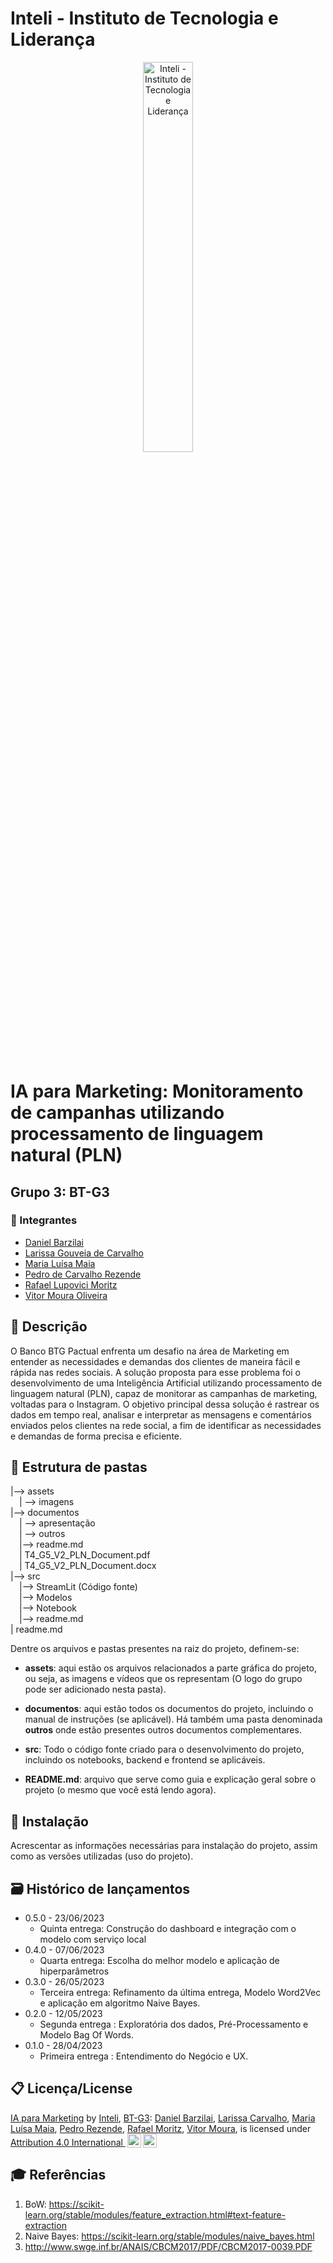 # Inteli - Instituto de Tecnologia e Liderança 

<p align="center">
<a href= "https://www.inteli.edu.br/"><img src="https://s3.amazonaws.com/gupy5/production/companies/26702/career/63484/images/2022-04-28_16-56_logo.png" alt="Inteli - Instituto de Tecnologia e Liderança" border="0" width=40% height=40%></a>
</p>

<br>

# IA para Marketing: Monitoramento de campanhas utilizando processamento de linguagem natural (PLN)

## Grupo 3: BT-G3

### 🚀 Integrantes
- <a href="https://www.linkedin.com/in/daniel-barzilai-061036234/">Daniel Barzilai</a>
- <a href="https://www.linkedin.com/in/carvalholari">Larissa Gouveia de Carvalho</a>
- <a href="https://www.linkedin.com/in/maria-lu%C3%ADsa-maia-14384a212/">Maria Luísa Maia</a>
- <a href="https://www.linkedin.com/in/pedrocrezende/">Pedro de Carvalho Rezende</a>
- <a href="https://www.linkedin.com/in/rafael-moritz/">Rafael Lupovici Moritz</a>
- <a href="https://www.linkedin.com/in/vitor-moura-de-oliveira/">Vitor Moura Oliveira</a>

## 📜 Descrição

O Banco BTG Pactual enfrenta um desafio na área de Marketing em entender as necessidades e demandas dos clientes de maneira fácil e rápida nas redes sociais. A solução proposta para esse problema foi o desenvolvimento de uma Inteligência Artificial utilizando processamento de linguagem natural (PLN), capaz de monitorar as campanhas de marketing, voltadas para o Instagram. O objetivo principal dessa solução é rastrear os dados em tempo real, analisar e interpretar as mensagens e comentários enviados pelos clientes na rede social, a fim de identificar as necessidades e demandas de forma precisa e eficiente.

## 📁 Estrutura de pastas

|--> assets<br>
  &emsp;| --> imagens <br>
|--> documentos<br>
  &emsp;| --> apresentação <br>
  &emsp;| --> outros <br>
  &emsp;|--> readme.md<br>
  &emsp;| T4_G5_V2_PLN_Document.pdf<br>
  &emsp;| T4_G5_V2_PLN_Document.docx<br>
|--> src<br>
  &emsp;|--> StreamLit (Código fonte)<br>
  &emsp;|--> Modelos<br>
  &emsp;|--> Notebook<br>
  &emsp;|--> readme.md<br>
| readme.md<br>

Dentre os arquivos e pastas presentes na raiz do projeto, definem-se:

- <b>assets</b>: aqui estão os arquivos relacionados a parte gráfica do projeto, ou seja, as imagens e vídeos que os representam (O logo do grupo pode ser adicionado nesta pasta).

- <b>documentos</b>: aqui estão todos os documentos do projeto, incluindo o manual de instruções (se aplicável). Há também uma pasta denominada <b>outros</b> onde estão presentes outros documentos complementares.

- <b>src</b>: Todo o código fonte criado para o desenvolvimento do projeto, incluindo os notebooks, backend e frontend se aplicáveis.

- <b>README.md</b>: arquivo que serve como guia e explicação geral sobre o projeto (o mesmo que você está lendo agora).

## 🔧 Instalação

Acrescentar as informações necessárias para instalação do projeto, assim como as versões utilizadas (uso do projeto).


## 🗃 Histórico de lançamentos

* 0.5.0 - 23/06/2023
    * Quinta entrega: Construção do dashboard e integração com o modelo com serviço local
* 0.4.0 - 07/06/2023
    * Quarta entrega: Escolha do melhor modelo e aplicação de hiperparâmetros
* 0.3.0 - 26/05/2023
    * Terceira entrega: Refinamento da última entrega, Modelo Word2Vec e aplicação em algoritmo Naive Bayes.
* 0.2.0 - 12/05/2023
    * Segunda entrega : Exploratória dos dados, Pré-Processamento e Modelo Bag Of Words.
* 0.1.0 - 28/04/2023
    * Primeira entrega : Entendimento do Negócio e UX.

## 📋 Licença/License

<p xmlns:cc="http://creativecommons.org/ns#" xmlns:dct="http://purl.org/dc/terms/"><a property="dct:title" rel="cc:attributionURL" href="https://github.com/2023M6T4-Inteli">IA para Marketing</a> by <a rel="cc:attributionURL dct:creator" property="cc:attributionName" href="https://github.com/InteliProjects">Inteli</a>, <a rel="cc:attributionURL dct:creator" property="cc:attributionName" href="https://github.com/2023M6T4-Inteli/Projeto3">BT-G3</a>: <a href="https://www.linkedin.com/in/daniel-barzilai-061036234/">Daniel Barzilai</a>, <a href="https://www.linkedin.com/in/carvalholari/">Larissa Carvalho</a>, <a href="https://www.linkedin.com/in/maria-lu%C3%ADsa-maia-14384a212/">Maria Luísa Maia</a>, <a href="https://www.linkedin.com/in/pedrocrezende/">Pedro Rezende</a>, <a href="https://www.linkedin.com/in/rafael-moritz/">Rafael Moritz</a>, <a href="https://www.linkedin.com/in/vitor-moura-de-oliveira/">Vitor Moura</a>,
is licensed under <a href="http://creativecommons.org/licenses/by/4.0/?ref=chooser-v1" target="_blank" rel="license noopener noreferrer" style="display:inline-block;">Attribution 4.0 International <img style="height:22px!important;margin-left:3px;vertical-align:text-bottom;" src="https://mirrors.creativecommons.org/presskit/icons/cc.svg?ref=chooser-v1"><img style="height:22px!important;margin-left:3px;vertical-align:text-bottom;" src="https://mirrors.creativecommons.org/presskit/icons/by.svg?ref=chooser-v1"></a></p>

## 🎓 Referências

1. BoW: https://scikit-learn.org/stable/modules/feature_extraction.html#text-feature-extraction
2. Naive Bayes: https://scikit-learn.org/stable/modules/naive_bayes.html 
3. http://www.swge.inf.br/ANAIS/CBCM2017/PDF/CBCM2017-0039.PDF 
